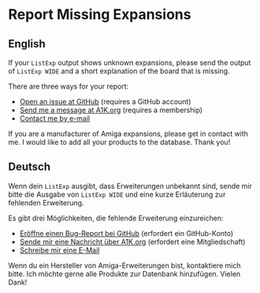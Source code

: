 # Report Missing Expansions

## English

If your `ListExp` output shows unknown expansions, please send the output of `ListExp WIDE` and a short explanation of the board that is missing.

There are three ways for your report:

* [Open an issue at GitHub](https://github.com/shred/identify/issues) (requires a GitHub account)
* [Send me a message at A1K.org](https://www.a1k.org/forum/index.php?conversations/add&to=shred) (requires a membership)
* [Contact me by e-mail](https://shredzone.org/contact.html)

If you are a manufacturer of Amiga expansions, please get in contact with me. I would like to add all your products to the database. Thank you!

## Deutsch

Wenn dein `ListExp` ausgibt, dass Erweiterungen unbekannt sind, sende mir bitte die Ausgabe von `ListExp WIDE` und eine kurze Erläuterung zur fehlenden Erweiterung.

Es gibt drei Möglichkeiten, die fehlende Erweiterung einzureichen:

* [Eröffne einen Bug-Report bei GitHub](https://github.com/shred/identify/issues) (erfordert ein GitHub-Konto)
* [Sende mir eine Nachricht über A1K.org](https://www.a1k.org/forum/index.php?conversations/add&to=shred) (erfordert eine Mitgliedschaft)
* [Schreibe mir eine E-Mail](https://shredzone.org/contact.html)

Wenn du ein Hersteller von Amiga-Erweiterungen bist, kontaktiere mich bitte. Ich möchte gerne alle Produkte zur Datenbank hinzufügen. Vielen Dank!
